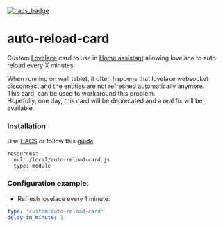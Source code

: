 [![hacs_badge](https://img.shields.io/badge/HACS-Default-orange.svg?style=for-the-badge)](https://github.com/custom-components/hacs)  

# auto-reload-card
Custom [Lovelace](https://www.home-assistant.io/lovelace) card to use in [Home assistant](https://www.home-assistant.io/) allowing lovelace to auto reload every X minutes.

When running on wall tablet, it often happens that lovelace websocket disconnect and the entities are not refreshed automatically anymore.  
This card, can be used to workaround this problem.  
Hopefully, one day, this card will be deprecated and a real fix will be available.  

### Installation
Use [HACS](https://hacs.xyz/) or follow this [guide](https://github.com/thomasloven/hass-config/wiki/Lovelace-Plugins)

```
resources:
  url: /local/auto-reload-card.js
  type: module
```

### Configuration example:

 - Refresh lovelace every 1 minute:
```yaml
type: 'custom:auto-reload-card'
delay_in_minute: 1
```
